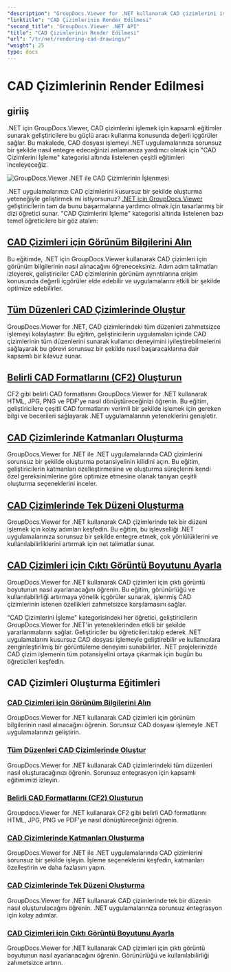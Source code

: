 ```yaml
---
"description": "GroupDocs.Viewer for .NET kullanarak CAD çizimlerini işlemeye yönelik öğreticileri keşfedin. Sorunsuz CAD dosyası işlemeyle .NET uygulamalarını geliştirmeyi öğrenin."
"linktitle": "CAD Çizimlerinin Render Edilmesi"
"second_title": "GroupDocs.Viewer .NET API"
"title": "CAD Çizimlerinin Render Edilmesi"
"url": "/tr/net/rendering-cad-drawings/"
"weight": 25
type: docs
---
```

# CAD Çizimlerinin Render Edilmesi


## giriiş

.NET için GroupDocs.Viewer, CAD çizimlerini işlemek için kapsamlı eğitimler sunarak geliştiricilere bu güçlü aracı kullanma konusunda değerli içgörüler sağlar. Bu makalede, CAD dosyası işlemeyi .NET uygulamalarınıza sorunsuz bir şekilde nasıl entegre edeceğinizi anlamanıza yardımcı olmak için "CAD Çizimlerini İşleme" kategorisi altında listelenen çeşitli eğitimleri inceleyeceğiz.

![GroupDocs.Viewer .NET ile CAD Çizimlerinin İşlenmesi](/viewer/rendering-cad-drawings/image.png)

.NET uygulamalarınızı CAD çizimlerini kusursuz bir şekilde oluşturma yeteneğiyle geliştirmek mi istiyorsunuz? [.NET için GroupDocs.Viewer](#) geliştiricilerin tam da bunu başarmalarına yardımcı olmak için tasarlanmış bir dizi öğretici sunar. "CAD Çizimlerini İşleme" kategorisi altında listelenen bazı temel öğreticilere bir göz atalım:

## [CAD Çizimleri için Görünüm Bilgilerini Alın](./get-view-info-cad-drawing/)
Bu eğitimde, .NET için GroupDocs.Viewer kullanarak CAD çizimleri için görünüm bilgilerinin nasıl alınacağını öğreneceksiniz. Adım adım talimatları izleyerek, geliştiriciler CAD çizimlerinin görünüm ayrıntılarına erişim konusunda değerli içgörüler elde edebilir ve uygulamalarını etkili bir şekilde optimize edebilirler.

## [Tüm Düzenleri CAD Çizimlerinde Oluştur](./render-all-layouts-cad/)
GroupDocs.Viewer for .NET, CAD çizimlerindeki tüm düzenleri zahmetsizce işlemeyi kolaylaştırır. Bu eğitim, geliştiricilerin uygulamaları içinde CAD çizimlerinin tüm düzenlerini sunarak kullanıcı deneyimini iyileştirebilmelerini sağlayarak bu görevi sorunsuz bir şekilde nasıl başaracaklarına dair kapsamlı bir kılavuz sunar.

## [Belirli CAD Formatlarını (CF2) Oluşturun](./render-specific-cad-formats/)
CF2 gibi belirli CAD formatlarını GroupDocs.Viewer for .NET kullanarak HTML, JPG, PNG ve PDF'ye nasıl dönüştüreceğinizi öğrenin. Bu eğitim, geliştiricilere çeşitli CAD formatlarını verimli bir şekilde işlemek için gereken bilgi ve becerileri sağlayarak .NET uygulamalarının yeteneklerini genişletir.

## [CAD Çizimlerinde Katmanları Oluşturma](./render-layers-cad/)
GroupDocs.Viewer for .NET ile .NET uygulamalarında CAD çizimlerini sorunsuz bir şekilde oluşturma potansiyelinin kilidini açın. Bu eğitim, geliştiricilerin katmanları özelleştirmesine ve oluşturma süreçlerini kendi özel gereksinimlerine göre optimize etmesine olanak tanıyan çeşitli oluşturma seçeneklerini inceler.

## [CAD Çizimlerinde Tek Düzeni Oluşturma](./render-single-layout-cad/)
GroupDocs.Viewer for .NET kullanarak CAD çizimlerinde tek bir düzeni işlemek için kolay adımları keşfedin. Bu eğitim, bu işlevselliği .NET uygulamalarınıza sorunsuz bir şekilde entegre etmek, çok yönlülüklerini ve kullanılabilirliklerini artırmak için net talimatlar sunar.

## [CAD Çizimleri için Çıktı Görüntü Boyutunu Ayarla](./adjust-output-image-size-cad/)
GroupDocs.Viewer for .NET kullanarak CAD çizimleri için çıktı görüntü boyutunun nasıl ayarlanacağını öğrenin. Bu eğitim, görünürlüğü ve kullanılabilirliği artırmaya yönelik içgörüler sunarak, işlenmiş CAD çizimlerinin istenen özellikleri zahmetsizce karşılamasını sağlar.

"CAD Çizimlerini İşleme" kategorisindeki her öğretici, geliştiricilerin GroupDocs.Viewer for .NET'in yeteneklerinden etkili bir şekilde yararlanmalarını sağlar. Geliştiriciler bu öğreticileri takip ederek .NET uygulamalarını kusursuz CAD dosyası işlemeyle geliştirebilir ve kullanıcılara zenginleştirilmiş bir görüntüleme deneyimi sunabilirler. .NET projelerinizde CAD çizim işlemenin tüm potansiyelini ortaya çıkarmak için bugün bu öğreticileri keşfedin.

## CAD Çizimleri Oluşturma Eğitimleri
### [CAD Çizimleri için Görünüm Bilgilerini Alın](./get-view-info-cad-drawing/)
GroupDocs.Viewer for .NET kullanarak CAD çizimleri için görünüm bilgilerinin nasıl alınacağını öğrenin. Sorunsuz CAD dosyası işlemeyle .NET uygulamalarınızı geliştirin.
### [Tüm Düzenleri CAD Çizimlerinde Oluştur](./render-all-layouts-cad/)
GroupDocs.Viewer for .NET kullanarak CAD çizimlerindeki tüm düzenleri nasıl oluşturacağınızı öğrenin. Sorunsuz entegrasyon için kapsamlı eğitimimizi izleyin.
### [Belirli CAD Formatlarını (CF2) Oluşturun](./render-specific-cad-formats/)
Groupdocs.Viewer for .NET kullanarak CF2 gibi belirli CAD formatlarını HTML, JPG, PNG ve PDF'ye nasıl dönüştüreceğinizi öğrenin.
### [CAD Çizimlerinde Katmanları Oluşturma](./render-layers-cad/)
GroupDocs.Viewer for .NET ile .NET uygulamalarında CAD çizimlerini sorunsuz bir şekilde işleyin. İşleme seçeneklerini keşfedin, katmanları özelleştirin ve daha fazlasını yapın.
### [CAD Çizimlerinde Tek Düzeni Oluşturma](./render-single-layout-cad/)
GroupDocs.Viewer for .NET kullanarak CAD çizimlerinde tek bir düzenin nasıl oluşturulacağını öğrenin. .NET uygulamalarınıza sorunsuz entegrasyon için kolay adımlar.
### [CAD Çizimleri için Çıktı Görüntü Boyutunu Ayarla](./adjust-output-image-size-cad/)
GroupDocs.Viewer for .NET kullanarak CAD çizimleri için çıktı görüntü boyutunun nasıl ayarlanacağını öğrenin. Görünürlüğü ve kullanılabilirliği zahmetsizce artırın.